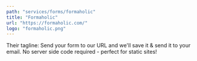 ```yaml
---
path: "services/forms/formaholic"
title: "Formaholic"
url: "https://formaholic.com/"
logo: "formaholic.png"
---
```


Their tagline: Send your form to our URL and we'll save it & send it to your email. No server side code required - perfect for static sites!
